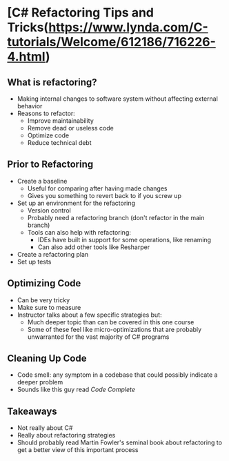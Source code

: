 # [C# Refactoring Tips and Tricks(https://www.lynda.com/C-tutorials/Welcome/612186/716226-4.html)

## What is refactoring?

+ Making internal changes to software system without affecting external behavior
+ Reasons to refactor:
  + Improve maintainability
  + Remove dead or useless code
  + Optimize code
  + Reduce technical debt

## Prior to Refactoring

+ Create a baseline
  + Useful for comparing after having made changes
  + Gives you something to revert back to if you screw up
+ Set up an environment for the refactoring
  + Version control
  + Probably need a refactoring branch (don't refactor in the main branch)
  + Tools can also help with refactoring:
    + IDEs have built in support for some operations, like renaming
    + Can also add other tools like Resharper
+ Create a refactoring plan
+ Set up tests

## Optimizing Code

+ Can be very tricky
+ Make sure to measure
+ Instructor talks about a few specific strategies but:
  + Much deeper topic than can be covered in this one course
  + Some of these feel like micro-optimizations that are probably unwarranted for the vast majority of C# programs

## Cleaning Up Code

+ Code smell: any symptom in a codebase that could possibly indicate a deeper problem
+ Sounds like this guy read *Code Complete*

## Takeaways

+ Not really about C#
+ Really about refactoring strategies
+ Should probably read Martin Fowler's seminal book about refactoring to get a better view of this important process
